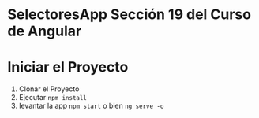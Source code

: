 # SelectoresApp Sección 19 del Curso de Angular

# Iniciar el Proyecto

1. Clonar el Proyecto
2. Ejecutar ```npm install```
3. levantar la app ```npm start``` o bien ```ng serve -o```
